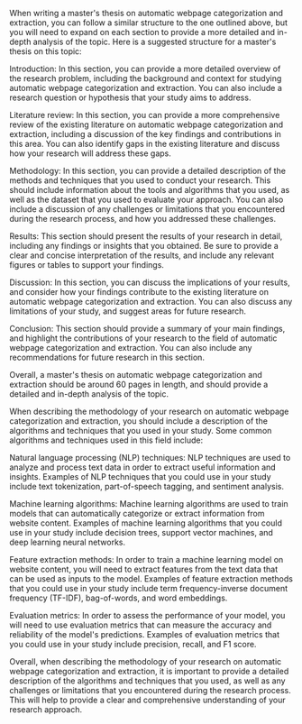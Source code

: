 When writing a master's thesis on automatic webpage categorization and extraction, you can follow a similar structure to the one outlined above, but you will need to expand on each section to provide a more detailed and in-depth analysis of the topic. Here is a suggested structure for a master's thesis on this topic:

Introduction: In this section, you can provide a more detailed overview of the research problem, including the background and context for studying automatic webpage categorization and extraction. You can also include a research question or hypothesis that your study aims to address.

Literature review: In this section, you can provide a more comprehensive review of the existing literature on automatic webpage categorization and extraction, including a discussion of the key findings and contributions in this area. You can also identify gaps in the existing literature and discuss how your research will address these gaps.

Methodology: In this section, you can provide a detailed description of the methods and techniques that you used to conduct your research. This should include information about the tools and algorithms that you used, as well as the dataset that you used to evaluate your approach. You can also include a discussion of any challenges or limitations that you encountered during the research process, and how you addressed these challenges.

Results: This section should present the results of your research in detail, including any findings or insights that you obtained. Be sure to provide a clear and concise interpretation of the results, and include any relevant figures or tables to support your findings.

Discussion: In this section, you can discuss the implications of your results, and consider how your findings contribute to the existing literature on automatic webpage categorization and extraction. You can also discuss any limitations of your study, and suggest areas for future research.

Conclusion: This section should provide a summary of your main findings, and highlight the contributions of your research to the field of automatic webpage categorization and extraction. You can also include any recommendations for future research in this section.

Overall, a master's thesis on automatic webpage categorization and extraction should be around 60 pages in length, and should provide a detailed and in-depth analysis of the topic.

When describing the methodology of your research on automatic webpage categorization and extraction, you should include a description of the algorithms and techniques that you used in your study. Some common algorithms and techniques used in this field include:

Natural language processing (NLP) techniques: NLP techniques are used to analyze and process text data in order to extract useful information and insights. Examples of NLP techniques that you could use in your study include text tokenization, part-of-speech tagging, and sentiment analysis.

Machine learning algorithms: Machine learning algorithms are used to train models that can automatically categorize or extract information from website content. Examples of machine learning algorithms that you could use in your study include decision trees, support vector machines, and deep learning neural networks.

Feature extraction methods: In order to train a machine learning model on website content, you will need to extract features from the text data that can be used as inputs to the model. Examples of feature extraction methods that you could use in your study include term frequency-inverse document frequency (TF-IDF), bag-of-words, and word embeddings.

Evaluation metrics: In order to assess the performance of your model, you will need to use evaluation metrics that can measure the accuracy and reliability of the model's predictions. Examples of evaluation metrics that you could use in your study include precision, recall, and F1 score.

Overall, when describing the methodology of your research on automatic webpage categorization and extraction, it is important to provide a detailed description of the algorithms and techniques that you used, as well as any challenges or limitations that you encountered during the research process. This will help to provide a clear and comprehensive understanding of your research approach.
